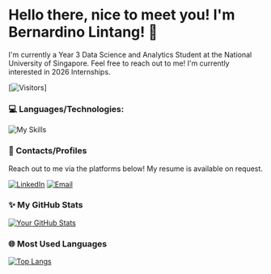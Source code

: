 # Hello there, nice to meet you! I'm Bernardino Lintang! 👋

I'm currently a Year 3 Data Science and Analytics Student at the National University of Singapore.
Feel free to reach out to me! I'm currently interested in 2026 Internships.

[![Visitors](https://api.visitorbadge.io/badge?page_id=[bernardinolintang].[bernardinolintang]&color=0e7578)]

### 💻 Languages/Technologies:

![My Skills](https://skillicons.dev/icons?i=python,java,mysql,tensorflow,react,nodejs,docker,git,aws,html,css,js)

### 📧 Contacts/Profiles

Reach out to me via the platforms below! My resume is available on request.

[![LinkedIn](https://img.shields.io/badge/LinkedIn-0077B5?style=for-the-badge&logo=linkedin&logoColor=white)](https://www.linkedin.com/in/bernardino-lintang/)
[![Email](https://img.shields.io/badge/Email-D14836?style=for-the-badge&logo=gmail&logoColor=white)](mailto:lintangbernardino@example.com)

### ✨ My GitHub Stats

[![Your GitHub Stats](https://github-readme-stats.vercel.app/api?username=bernardinolintang&show_icons=true&theme=dark)](https://github.com/anuraghazra/github-readme-stats)

### 🌐 Most Used Languages

[![Top Langs](https://github-readme-stats.vercel.app/api/top-langs/?username=bernardinolintang&layout=compact&theme=dark)](https://github.com/anuraghazra/github-readme-stats)
